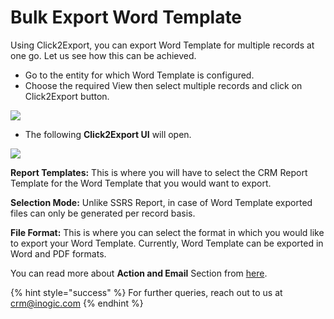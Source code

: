 # Bulk Export Word Template

Using Click2Export, you can export Word Template for multiple records at one go. Let us see how this can be achieved.

* Go to the entity for which Word Template is configured.
* Choose the required View then select multiple records and click on Click2Export button.

![](../../.gitbook/assets/2020\_06\_02\_13\_31\_00\_.png)

* The following **Click2Export UI** will open.

![](<../../.gitbook/assets/2020-06-02 14\_09\_31-Accounts All Accounts - Microsoft Dynamics 365.png>)

**Report Templates:** This is where you will have to select the CRM Report Template for the Word Template that you would want to export.

**Selection Mode:** Unlike SSRS Report, in case of Word Template exported files can only be generated per record basis.

**File Format:** This is where you can select the format in which you would like to export your Word Template. Currently, Word Template can be exported in Word and PDF formats.

You can read more about **Action and Email** Section from [here](https://docs.inogic.com/click2export/features/action-and-email-section).&#x20;

{% hint style="success" %}
For further queries, reach out to us at [crm@inogic.com](mailto:crm@inogic.com)
{% endhint %}

